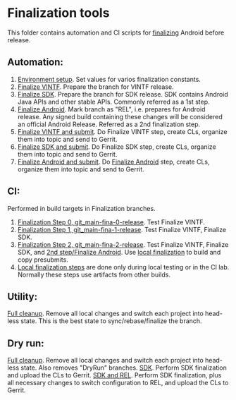 # Finalization tools
This folder contains automation and CI scripts for [finalizing](https://go/android-finalization) Android before release.

## Automation:
1. [Environment setup](./environment.sh). Set values for varios finalization constants.
1. [Finalize VINTF](./finalize-vintf-resources.sh). Prepare the branch for VINTF release.
1. [Finalize SDK](./finalize-sdk-resources.sh). Prepare the branch for SDK release. SDK contains Android Java APIs and other stable APIs. Commonly referred as a 1st step.
1. [Finalize Android](./finalize-sdk-rel.sh). Mark branch as "REL", i.e. prepares for Android release. Any signed build containing these changes will be considered an official Android Release. Referred as a 2nd finalization step.
1. [Finalize VINTF and submit](./step-0.sh). Do Finalize VINTF step, create CLs, organize them into topic and send to Gerrit.
1. [Finalize SDK and submit](./step-1.sh). Do Finalize SDK step, create CLs, organize them into topic and send to Gerrit.
1. [Finalize Android and submit](./step-2.sh). Do [Finalize Android](./finalize-sdk-rel.sh) step, create  CLs, organize them into topic and send to Gerrit.

## CI:
Performed in build targets in Finalization branches.
1. [Finalization Step 0, git_main-fina-0-release](https://android-build.corp.google.com/build_explorer/branch/git_main-fina-0-release). Test Finalize VINTF.
1. [Finalization Step 1, git_main-fina-1-release](https://android-build.corp.google.com/build_explorer/branch/git_main-fina-1-release). Test Finalize VINTF, Finalize SDK.
1. [Finalization Step 2, git_main-fina-2-release](https://android-build.corp.google.com/build_explorer/branch/git_main-fina-2-release). Test Finalize VINTF, Finalize SDK, and [2nd step/Finalize Android](./finalize-sdk-rel.sh). Use [local finalization](./localonly-steps.sh) to build and copy presubmits.
1. [Local finalization steps](./localonly-steps.sh) are done only during local testing or in the CI lab. Normally these steps use artifacts from other builds.

## Utility:
[Full cleanup](./cleanup.sh). Remove all local changes and switch each project into head-less state. This is the best state to sync/rebase/finalize the branch.

## Dry run:
[Full cleanup](./dryrun-cleanup.sh). Remove all local changes and switch each project into head-less state. Also removes "DryRun" branches.
[SDK](./dryrun-step-1.sh). Perform SDK finalization and upload the CLs to Gerrit.
[SDK and REL](./dryrun-step-1-and-2.sh). Perform SDK finalization, plus all necessary changes to switch configuration to REL, and upload the CLs to Gerrit.
